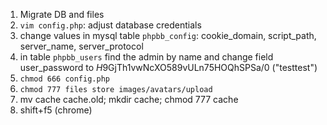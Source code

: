 1. Migrate DB and files
1. `vim config.php`: adjust database credentials
1. change values in mysql table `phpbb_config`: cookie_domain, script_path, server_name, server_protocol
1. in table `phpbb_users` find the admin by name and change field user_password to $H$9GjTh1vwNcXO589vULn75HOQhSPSa/0 ("testtest")
1. `chmod 666 config.php`
1. `chmod 777 files store images/avatars/upload`
1. mv cache cache.old; mkdir cache; chmod 777 cache
1. shift+f5 (chrome)

